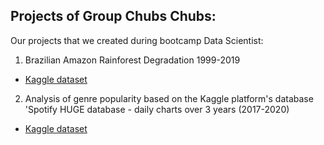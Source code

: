 ## Projects of Group Chubs Chubs:

Our projects that we created during bootcamp Data Scientist:

1. Brazilian Amazon Rainforest Degradation 1999-2019
- <a href="https://www.kaggle.com/datasets/mbogernetto/brazilian-amazon-rainforest-degradation">Kaggle dataset</a>

2. Analysis of genre popularity based on the Kaggle platform's database 'Spotify HUGE database - daily charts over 3 years (2017-2020)
- <a href="https://www.kaggle.com/datasets/pepepython/spotify-huge-database-daily-charts-over-3-years?select=Final+database.csv">Kaggle dataset</a>
